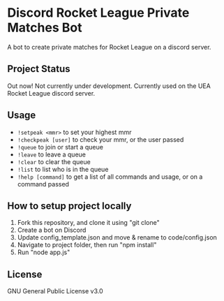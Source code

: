 # Discord Rocket League Private Matches Bot
A bot to create private matches for Rocket League on a discord server.

## Project Status
Out now! Not currently under development. Currently used on the UEA Rocket League discord server.

## Usage
- `!setpeak <mmr>` to set your highest mmr
- `!checkpeak [user]` to check your mmr, or the user passed
- `!queue` to join or start a queue
- `!leave` to leave a queue
- `!clear` to clear the queue
- `!list` to list who is in the queue
- `!help [command]` to get a list of all commands and usage, or on a command passed

## How to setup project locally
1. Fork this repository, and clone it using "git clone"
2. Create a bot on Discord
3. Update config_template.json and move & rename to code/config.json
4. Navigate to project folder, then run "npm install"
5. Run "node app.js"

## License
GNU General Public License v3.0
